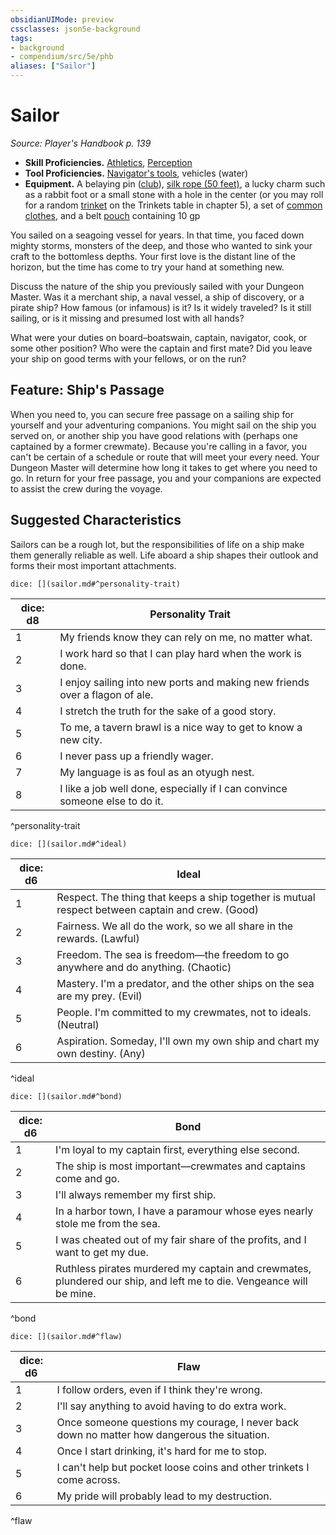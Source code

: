 ```yaml
---
obsidianUIMode: preview
cssclasses: json5e-background
tags:
- background
- compendium/src/5e/phb
aliases: ["Sailor"]
---
```

# Sailor
*Source: Player's Handbook p. 139*  

- **Skill Proficiencies.** [Athletics](rules/skills.md#Athletics), [Perception](rules/skills.md#Perception)  
- **Tool Proficiencies.** [Navigator's tools](navigators-tools.md), vehicles (water)  
- **Equipment.** A belaying pin ([club](club.md)), [silk rope (50 feet)](silk-rope-50-feet.md), a lucky charm such as a rabbit foot or a small stone with a hole in the center (or you may roll for a random [trinket](trinket.md) on the Trinkets table in chapter 5), a set of [common clothes](common-clothes.md), and a belt [pouch](pouch.md) containing 10 gp  

You sailed on a seagoing vessel for years. In that time, you faced down mighty storms, monsters of the deep, and those who wanted to sink your craft to the bottomless depths. Your first love is the distant line of the horizon, but the time has come to try your hand at something new.

Discuss the nature of the ship you previously sailed with your Dungeon Master. Was it a merchant ship, a naval vessel, a ship of discovery, or a pirate ship? How famous (or infamous) is it? Is it widely traveled? Is it still sailing, or is it missing and presumed lost with all hands?

What were your duties on board–boatswain, captain, navigator, cook, or some other position? Who were the captain and first mate? Did you leave your ship on good terms with your fellows, or on the run?

## Feature: Ship's Passage

When you need to, you can secure free passage on a sailing ship for yourself and your adventuring companions. You might sail on the ship you served on, or another ship you have good relations with (perhaps one captained by a former crewmate). Because you're calling in a favor, you can't be certain of a schedule or route that will meet your every need. Your Dungeon Master will determine how long it takes to get where you need to go. In return for your free passage, you and your companions are expected to assist the crew during the voyage.

## Suggested Characteristics

Sailors can be a rough lot, but the responsibilities of life on a ship make them generally reliable as well. Life aboard a ship shapes their outlook and forms their most important attachments.

`dice: [](sailor.md#^personality-trait)`

| dice: d8 | Personality Trait |
|----------|-------------------|
| 1 | My friends know they can rely on me, no matter what. |
| 2 | I work hard so that I can play hard when the work is done. |
| 3 | I enjoy sailing into new ports and making new friends over a flagon of ale. |
| 4 | I stretch the truth for the sake of a good story. |
| 5 | To me, a tavern brawl is a nice way to get to know a new city. |
| 6 | I never pass up a friendly wager. |
| 7 | My language is as foul as an otyugh nest. |
| 8 | I like a job well done, especially if I can convince someone else to do it. |
^personality-trait

`dice: [](sailor.md#^ideal)`

| dice: d6 | Ideal |
|----------|-------|
| 1 | Respect. The thing that keeps a ship together is mutual respect between captain and crew. (Good) |
| 2 | Fairness. We all do the work, so we all share in the rewards. (Lawful) |
| 3 | Freedom. The sea is freedom—the freedom to go anywhere and do anything. (Chaotic) |
| 4 | Mastery. I'm a predator, and the other ships on the sea are my prey. (Evil) |
| 5 | People. I'm committed to my crewmates, not to ideals. (Neutral) |
| 6 | Aspiration. Someday, I'll own my own ship and chart my own destiny. (Any) |
^ideal

`dice: [](sailor.md#^bond)`

| dice: d6 | Bond |
|----------|------|
| 1 | I'm loyal to my captain first, everything else second. |
| 2 | The ship is most important—crewmates and captains come and go. |
| 3 | I'll always remember my first ship. |
| 4 | In a harbor town, I have a paramour whose eyes nearly stole me from the sea. |
| 5 | I was cheated out of my fair share of the profits, and I want to get my due. |
| 6 | Ruthless pirates murdered my captain and crewmates, plundered our ship, and left me to die. Vengeance will be mine. |
^bond

`dice: [](sailor.md#^flaw)`

| dice: d6 | Flaw |
|----------|------|
| 1 | I follow orders, even if I think they're wrong. |
| 2 | I'll say anything to avoid having to do extra work. |
| 3 | Once someone questions my courage, I never back down no matter how dangerous the situation. |
| 4 | Once I start drinking, it's hard for me to stop. |
| 5 | I can't help but pocket loose coins and other trinkets I come across. |
| 6 | My pride will probably lead to my destruction. |
^flaw